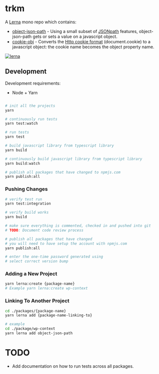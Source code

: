 # trkm

A [Lerna](https://lerna.js.org/) mono repo which contains:

* [object-json-path](./packages/object-json-path/README.md) - Using a small subset of [JSONpath](https://jsontostring.com/jsonpath/) features, object-json-path gets or sets a value on a javascript object.
* [cookie-obj](./packages/cookie-obj/README.md) - Converts the [Http cookie format](https://developer.mozilla.org/en-US/docs/web/api/document/cookie) (document.cookie) to a javascript object: the cookie name becomes the object property name.

[![lerna](https://img.shields.io/badge/maintained%20with-lerna-cc00ff.svg)](https://lerna.js.org/)

## Development

Development requirements:

* Node + Yarn

```bash

# init all the projects
yarn

# continuously run tests
yarn test:watch

# run tests
yarn test

# build javascript library from typescript library
yarn build

# continuously build javascript library from typescript library
yarn build:watch

# publish all packages that have changed to npmjs.com
yarn publish:all
```

### Pushing Changes

```bash
# verify test run
yarn test:integration

# verify build works
yarn build

# make sure everything is commented, checked in and pushed into git
# TODO: Document code review process

# publish all packages that have changed
# you will need to have setup the account with npmjs.com
yarn publish:all

# enter the one-time password generated using 
# select correct version bump
```

### Adding a New Project

```bash
yarn lerna:create {package-name}
# Example yarn lerna:create wp-context
```

### Linking To Another Project

```bash
cd ./packages/{package-name}
yarn lerna add {package-name-linking-to}

# example
cd ./package/wp-context
yarn lerna add object-json-path
```

# TODO

* Add documentation on how to run tests across all packages.
